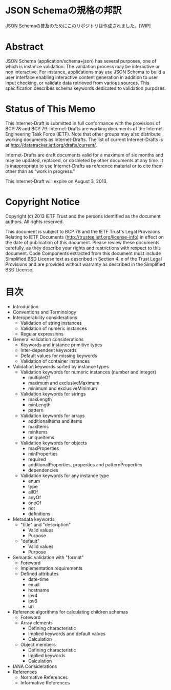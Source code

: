 JSON Schemaの規格の邦訳
====================================

JSON Schemaの普及のためにこのリポジトリは作成されました。[WIP]

# Abstract

JSON Schema (application/schema+json) has several purposes, one of which is instance validation.
The validation process may be interactive or non interactive.
For instance, applications may use JSON Schema to build a user interface enabling interactive content generation 
in addition to user input checking, or validate data retrieved from various sources.
This specification describes schema keywords dedicated to validation purposes.


# Status of This Memo

This Internet-Draft is submitted in full conformance with the provisions of BCP 78 and BCP 79.
Internet-Drafts are working documents of the Internet Engineering Task Force (IETF).
Note that other groups may also distribute working documents as Internet-Drafts.
The list of current Internet-Drafts is at http://datatracker.ietf.org/drafts/current/.


Internet-Drafts are draft documents valid for a maximum of six months and may be updated, replaced, or obsoleted by other documents at any time.
It is inappropriate to use Internet-Drafts as reference material or to cite them other than as “work in progress.”

This Internet-Draft will expire on August 3, 2013.

# Copyright Notice

Copyright (c) 2013 IETF Trust and the persons identified as the document authors.
All rights reserved.

This document is subject to BCP 78 and the IETF Trust's Legal Provisions Relating to IETF Documents (http://trustee.ietf.org/license-info) in effect on the date of publication of this document.
Please review these documents carefully, as they describe your rights and restrictions with respect to this document.
Code Components extracted from this document must include Simplified BSD License text as described in Section 4.
e of the Trust Legal Provisions and are provided without warranty as described in the Simplified BSD License.

# 目次

* Introduction
* Conventions and Terminology
* Interoperability considerations
    * Validation of string instances
    * Validation of numeric instances
    * Regular expressions
* General validation considerations
    * Keywords and instance primitive types
    * Inter-dependent keywords
    * Default values for missing keywords
    * Validation of container instances
* Validation keywords sorted by instance types
    * Validation keywords for numeric instances (number and integer)
        * multipleOf
        * maximum and exclusiveMaximum
        * minimum and exclusiveMinimum
    * Validation keywords for strings
        * maxLength
        * minLength
        * pattern
    * Validation keywords for arrays
        * additionalItems and items
        * maxItems
        * minItems
        * uniqueItems
    * Validation keywords for objects
        * maxProperties
        * minProperties
        * required
        * additionalProperties, properties and patternProperties
        * dependencies
    * Validation keywords for any instance type
        * enum
        * type
        * allOf
        * anyOf
        * oneOf
        * not
        * definitions
* Metadata keywords
    * "title" and "description"
        * Valid values
        * Purpose
    * "default"
        * Valid values
        * Purpose
* Semantic validation with "format"
    * Foreword
    * Implementation requirements
    * Defined attributes
        * date-time
        * email
        * hostname
        * ipv4
        * ipv6
        * uri
* Reference algorithms for calculating children schemas
    * Foreword
    * Array elements
        * Defining characteristic
        * Implied keywords and default values
        * Calculation
    * Object members
        * Defining characteristic
        * Implied keywords
        * Calculation
* IANA Considerations
* References
    * Normative References
    * Informative References
